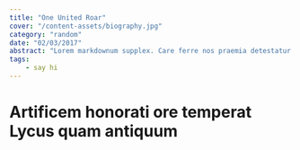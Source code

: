 ```yaml
---
title: "One United Roar"
cover: "/content-assets/biography.jpg"
category: "random"
date: "02/03/2017"
abstract: "Lorem markdownum supplex. Care ferre nos praemia detestatur oderit vitatumque, tardius pello ostentare; dixit."
tags:
    - say hi
---
```

# Artificem honorati ore temperat Lycus quam antiquum
